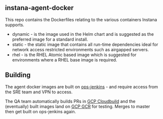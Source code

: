 ## instana-agent-docker

This repo contains the Dockerfiles relating to the various containers Instana
supports.

 * dynamic - is the image used in the Helm chart and is suggested as the
             preferred image for a standard install.
 * static - the static image that contains all run-time dependencies ideal for
            network access restricted environments such as airgapped servers.
 * rhel - is the RHEL Atomic based image which is suggested for environments
          where a RHEL base image is required.

## Building

The agent docker images are built on [ops-jenkins](https://ops-jenkins.instana.io) - and require access from the SRE team and VPN to access.

The QA team automatically builds PRs in [GCP Cloudbuild](https://console.cloud.google.com/cloud-build/builds?folder=&organizationId=&project=instana-qa) and the (eventually) built images land on [GCP GCR](gcr.io/instana-qa/github.com/instana/instana-agent-docker) for testing. Merges to master then get built on ops-jenkins again.
